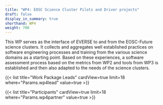 ```yaml
---
title: "WP4: EOSC Science Cluster Pilots and Driver projects"
draft: false
display_in_summary: true
shorthand: WP4
weight: 700
---
```


This WP serves as the interface of EVERSE to and from the EOSC-Future science clusters. It collects and aggregates well established practices on software engineering processes and training from the various science domains as a starting point. Based on these experiences, a software assessment process based on the metrics from WP2 and tools from WP3 is established and then also adapted to the needs of the science clusters.

{{< list title="Work Package Leads" cardView=true limit=18 where="Params.wp4lead" value=true  >}}

<!-- {{< list title="People" cardView=true limit=18 where="Params.wp4" value=true  >}} -->

{{< list title="Participants" cardView=true limit=18 where="Params.wp4partner" value=true  >}}
